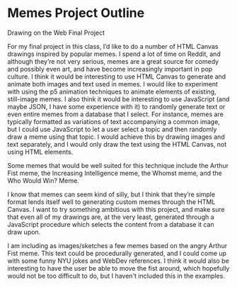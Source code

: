 # Memes Project Outline
Drawing on the Web Final Project

For my final project in this class, I’d like to do a number of HTML Canvas drawings inspired by popular memes. I spend a lot of time on Reddit, and although they’re not very serious, memes are a great source for comedy and possibly even art, and have become increasingly important in pop culture. I think it would be interesting to use HTML Canvas to generate and animate both images and text used in memes. I would like to experiment with using the p5 animation techniques to animate elements of existing, still-image memes. I also think it would be interesting to use JavaScript (and maybe JSON, I have some experience with it) to randomly generate text or even entire memes from a database that I select. For instance, memes are typically formatted as variations of text accompanying a common image, but I could use JavaScript to let a user select a topic and then randomly draw a meme using that topic. I would achieve this by drawing images and text separately, and I would only draw the text using the HTML Canvas, not using HTML elements.

Some memes that would be well suited for this technique include the Arthur Fist meme, the Increasing Intelligence meme, the Whomst meme, and the Who Would Win? Meme.

I know that memes can seem kind of silly, but I think that they’re simple format lends itself well to generating custom memes through the HTML Canvas. I want to try something ambitious with this project, and make sure that even all of my drawings are, at the very least, generated through a JavaScript procedure which selects the content from a database it can draw upon.

I am including as images/sketches a few memes based on the angry Arthur Fist meme. This text could be procedurally generated, and I could come up with some funny NYU jokes and WebDev references. I think it would also be interesting to have the user be able to move the fist around, which hopefully would not be too difficult to do, but I haven't included this in the examples.
